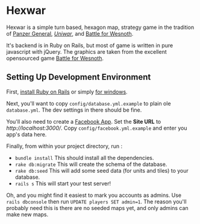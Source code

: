 Hexwar
======

Hexwar is a simple turn based, hexagon map, strategy game in the tradition of [Panzer
General](http://en.wikipedia.org/wiki/Panzer_General), [*Uniwar*](http://uniwar.com),
and [Battle for Wesnoth](www.wesnoth.org).

It's backend is in Ruby on Rails, but most of game is written in pure javascript 
with jQuery. The graphics are taken from the excellent opensourced game 
[Battle for Wesnoth](http://svn.wesnoth.org/).

Setting Up Development Environment
----------------------------------

First, [install Ruby on Rails](http://guides.rubyonrails.org/getting_started.html)
or simply [for windows](http://railsinstaller.org/).

Next, you'll want to copy `config/database.yml.example` to plain ole `database.yml`.
The dev settings in there should be fine.

You'll also need to create a [Facebook App](https://developers.facebook.com/apps).  Set
the **Site URL** to *http://localhost:3000/*.  Copy `config/facebook.yml.example` and 
enter you app's data here.

Finally, from within your project directory, run :

 *   `bundle install` This should install all the dependencies.
 *   `rake db:migrate` This will create the schema of the database.
 *   `rake db:seed` This will add some seed data (for units and tiles) to your database.
 *   `rails s` This will start your test server!

Oh, and you might find it easiest to mark you accounts as admins. Use `rails dbconsole`
then run `UPDATE players SET admin=1`.  The reason you'll probably need this is there
are no seeded maps yet, and only admins can make new maps.

